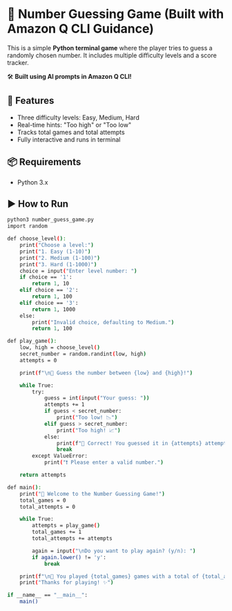 # 🎯 Number Guessing Game (Built with Amazon Q CLI Guidance)

This is a simple **Python terminal game** where the player tries to guess a randomly chosen number. It includes multiple difficulty levels and a score tracker.

🛠️ **Built using AI prompts in Amazon Q CLI!**

## 🚀 Features
- Three difficulty levels: Easy, Medium, Hard
- Real-time hints: "Too high" or "Too low"
- Tracks total games and total attempts
- Fully interactive and runs in terminal

## 📦 Requirements
- Python 3.x

## ▶️ How to Run

```bash
python3 number_guess_game.py
import random

def choose_level():
    print("Choose a level:")
    print("1. Easy (1-10)")
    print("2. Medium (1-100)")
    print("3. Hard (1-1000)")
    choice = input("Enter level number: ")
    if choice == '1':
        return 1, 10
    elif choice == '2':
        return 1, 100
    elif choice == '3':
        return 1, 1000
    else:
        print("Invalid choice, defaulting to Medium.")
        return 1, 100

def play_game():
    low, high = choose_level()
    secret_number = random.randint(low, high)
    attempts = 0

    print(f"\n🎯 Guess the number between {low} and {high}!")

    while True:
        try:
            guess = int(input("Your guess: "))
            attempts += 1
            if guess < secret_number:
                print("Too low! 📉")
            elif guess > secret_number:
                print("Too high! 📈")
            else:
                print(f"🎉 Correct! You guessed it in {attempts} attempts.")
                break
        except ValueError:
            print("❗ Please enter a valid number.")

    return attempts

def main():
    print("🧠 Welcome to the Number Guessing Game!")
    total_games = 0
    total_attempts = 0

    while True:
        attempts = play_game()
        total_games += 1
        total_attempts += attempts

        again = input("\nDo you want to play again? (y/n): ")
        if again.lower() != 'y':
            break

    print(f"\n🏁 You played {total_games} games with a total of {total_attempts} attempts.")
    print("Thanks for playing! ✨")

if __name__ == "__main__":
    main()
